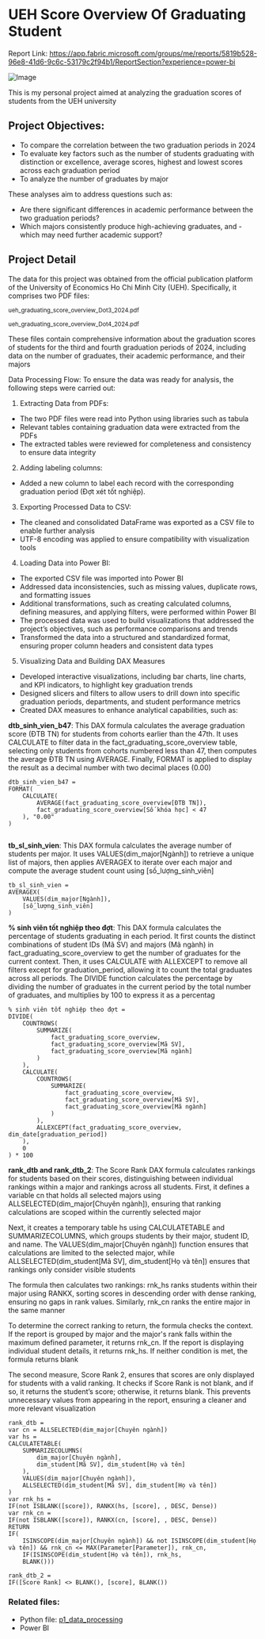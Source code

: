 

# UEH Score Overview Of Graduating Student
Report Link: https://app.fabric.microsoft.com/groups/me/reports/5819b528-96e8-41d6-9c6c-53179c2f94b1/ReportSection?experience=power-bi

![Image](https://github.com/user-attachments/assets/9a36c9c8-73d4-406c-9a34-85adc5688d60)

This is my personal project aimed at analyzing the graduation scores of students from the UEH university

## Project Objectives:

- To compare the correlation between the two graduation periods in 2024
- To evaluate key factors such as the number of students graduating with distinction or excellence, average scores, highest and lowest scores across each graduation period
- To analyze the number of graduates by major
  
These analyses aim to address questions such as:

- Are there significant differences in academic performance between the two graduation periods?
- Which majors consistently produce high-achieving graduates, and - which may need further academic support?

## Project Detail 
The data for this project was obtained from the official publication platform of the University of Economics Ho Chi Minh City (UEH). Specifically, it comprises two PDF files:

<sup>ueh_graduating_score_overview_Dot3_2024.pdf</sup> 

<sup>ueh_graduating_score_overview_Dot4_2024.pdf</sup>




These files contain comprehensive information about the graduation scores of students for the third and fourth graduation periods of 2024, including data on the number of graduates, their academic performance, and their majors

Data Processing Flow: To ensure the data was ready for analysis, the following steps were carried out:
1. Extracting Data from PDFs:
- The two PDF files were read into Python using libraries such as tabula
- Relevant tables containing graduation data were extracted from the PDFs
- The extracted tables were reviewed for completeness and consistency to ensure data integrity
2. Adding labeling columns:
- Added a new column to label each record with the corresponding graduation period (Đợt xét tốt nghiệp).
3. Exporting Processed Data to CSV:
- The cleaned and consolidated DataFrame was exported as a CSV file to enable further analysis
- UTF-8 encoding was applied to ensure compatibility with visualization tools
4. Loading Data into Power BI:
- The exported CSV file was imported into Power BI
- Addressed data inconsistencies, such as missing values, duplicate rows, and formatting issues
- Additional transformations, such as creating calculated columns, defining measures, and applying filters, were performed within Power BI
- The processed data was used to build visualizations that addressed the project’s objectives, such as performance comparisons and trends
- Transformed the data into a structured and standardized format, ensuring proper column headers and consistent data types
5. Visualizing Data and Building DAX Measures
- Developed interactive visualizations, including bar charts, line charts, and KPI indicators, to highlight key graduation trends
- Designed slicers and filters to allow users to drill down into specific graduation periods, departments, and student performance metrics
- Created DAX measures to enhance analytical capabilities, such as:
  
**dtb_sinh_vien_b47**: This DAX formula calculates the average graduation score (ĐTB TN) for students from cohorts earlier than the 47th. It uses CALCULATE to filter data in the fact_graduating_score_overview table, selecting only students from cohorts numbered less than 47, then computes the average ĐTB TN using AVERAGE. Finally, FORMAT is applied to display the result as a decimal number with two decimal places (0.00)
```None
dtb_sinh_vien_b47 = 
FORMAT(
    CALCULATE(
        AVERAGE(fact_graduating_score_overview[ĐTB TN]),
        fact_graduating_score_overview[Số khóa học] < 47
    ), "0.00"
)


```

**tb_sl_sinh_vien**: This DAX formula calculates the average number of students per major. It uses VALUES(dim_major[Ngành]) to retrieve a unique list of majors, then applies AVERAGEX to iterate over each major and compute the average student count using [số_lượng_sinh_viên]
```None
tb_sl_sinh_vien = 
AVERAGEX(
    VALUES(dim_major[Ngành]), 
    [số_lượng_sinh_viên]
)
```
**% sinh viên tốt nghiệp theo đợt**: This DAX formula calculates the percentage of students graduating in each period. It first counts the distinct combinations of student IDs (Mã SV) and majors (Mã ngành) in fact_graduating_score_overview to get the number of graduates for the current context. Then, it uses CALCULATE with ALLEXCEPT to remove all filters except for graduation_period, allowing it to count the total graduates across all periods. The DIVIDE function calculates the percentage by dividing the number of graduates in the current period by the total number of graduates, and multiplies by 100 to express it as a percentag
```None
% sinh viên tốt nghiệp theo đợt = 
DIVIDE(
    COUNTROWS(
        SUMMARIZE(
            fact_graduating_score_overview,
            fact_graduating_score_overview[Mã SV],
            fact_graduating_score_overview[Mã ngành]
        )
    ),
    CALCULATE(
        COUNTROWS(
            SUMMARIZE(
                fact_graduating_score_overview,
                fact_graduating_score_overview[Mã SV],
                fact_graduating_score_overview[Mã ngành]
            )
        ),
        ALLEXCEPT(fact_graduating_score_overview, dim_date[graduation_period])
    ),
    0
) * 100

```

**rank_dtb and rank_dtb_2**: The Score Rank DAX formula calculates rankings for students based on their scores, distinguishing between individual rankings within a major and rankings across all students. First, it defines a variable cn that holds all selected majors using ALLSELECTED(dim_major[Chuyên ngành]), ensuring that ranking calculations are scoped within the currently selected major

Next, it creates a temporary table hs using CALCULATETABLE and SUMMARIZECOLUMNS, which groups students by their major, student ID, and name. The VALUES(dim_major[Chuyên ngành]) function ensures that calculations are limited to the selected major, while ALLSELECTED(dim_student[Mã SV], dim_student[Họ và tên]) ensures that rankings only consider visible students

The formula then calculates two rankings: rnk_hs ranks students within their major using RANKX, sorting scores in descending order with dense ranking, ensuring no gaps in rank values. Similarly, rnk_cn ranks the entire major in the same manner

To determine the correct ranking to return, the formula checks the context. If the report is grouped by major and the major's rank falls within the maximum defined parameter, it returns rnk_cn. If the report is displaying individual student details, it returns rnk_hs. If neither condition is met, the formula returns blank

The second measure, Score Rank 2, ensures that scores are only displayed for students with a valid ranking. It checks if Score Rank is not blank, and if so, it returns the student’s score; otherwise, it returns blank. This prevents unnecessary values from appearing in the report, ensuring a cleaner and more relevant visualization

```None
rank_dtb = 
var cn = ALLSELECTED(dim_major[Chuyên ngành])
var hs = 
CALCULATETABLE(
    SUMMARIZECOLUMNS(
        dim_major[Chuyên ngành],
        dim_student[Mã SV], dim_student[Họ và tên]
    ),
    VALUES(dim_major[Chuyên ngành]),
    ALLSELECTED(dim_student[Mã SV], dim_student[Họ và tên])
)
var rnk_hs =
IF(not ISBLANK([score]), RANKX(hs, [score], , DESC, Dense))
var rnk_cn =
IF(not ISBLANK([score]), RANKX(cn, [score], , DESC, Dense))
RETURN
IF(
    ISINSCOPE(dim_major[Chuyên ngành]) && not ISINSCOPE(dim_student[Họ và tên]) && rnk_cn <= MAX(Parameter[Parameter]), rnk_cn, 
    IF(ISINSCOPE(dim_student[Họ và tên]), rnk_hs,
    BLANK()))
```

```None
rank_dtb_2 = 
IF([Score Rank] <> BLANK(), [score], BLANK())

```
### Related files: 
- Python file: [p1_data_processing](https://github.com/tiendinhquang2104/PowerBIProject/blob/main/UEHScoreOverviewOfGraduatingStudent/DataProcessing/p1_data_processing.ipynb)
- Power BI
